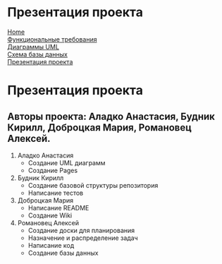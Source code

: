 # Презентация проекта

[Home](../index.md)    
[Функциональные требования](functionalRequirements.md)  
[Диаграммы UML](diagramUML.md)  
[Схема базы данных](databaseSchema.md)  
[Презентация проекта](projectPresentation.md) 

# Презентация проекта

## Авторы проекта: **Аладко Анастасия, Будник Кирилл, Доброцкая Мария, Романовец Алексей.**

1. Аладко Анастасия
   - Создание UML диаграмм
   - Создание Pages
2. Будник Кирилл
   - Создание базовой структуры репозитория
   - Написание тестов
3. Доброцкая Мария
   - Написание README
   - Создание Wiki
4. Романовец Алексей
   - Создание доски для планирования
   - Назначение и распределение задач
   - Написание код
   - Создание базы данных
